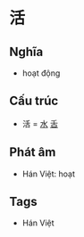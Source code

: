 # 活

## Nghĩa

* hoạt động

## Cấu trúc
* 活 = [水](水.md) [舌](舌.md)

## Phát âm

* Hán Việt: hoạt

## Tags
* Hán Việt

<script>window.HANZI_FIELD='活';</script>
